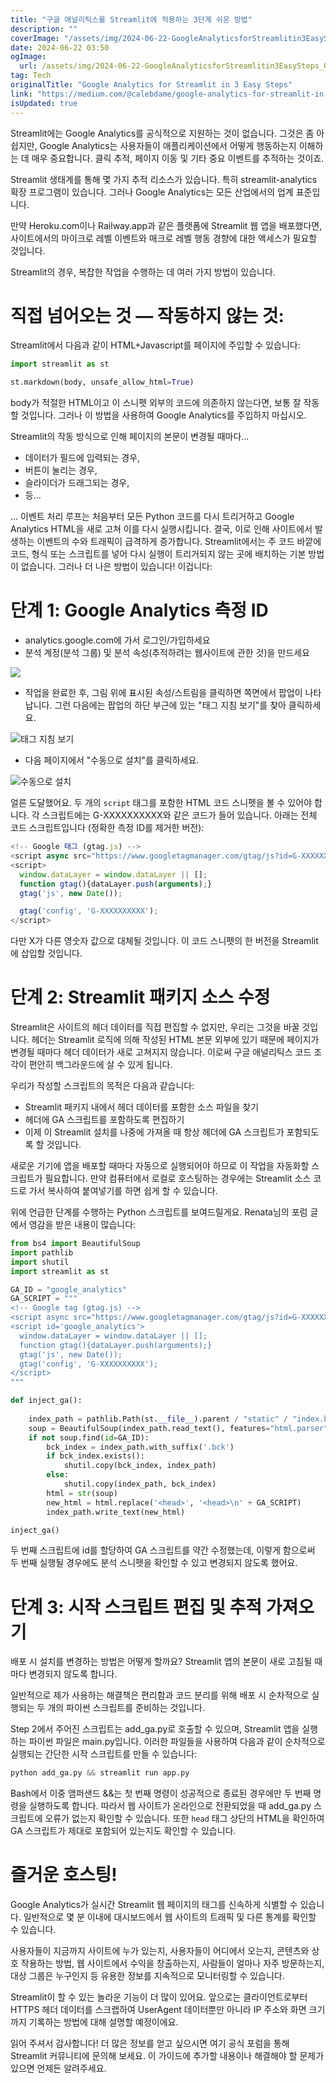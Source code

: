 ```yaml
---
title: "구글 애널리틱스를 Streamlit에 적용하는 3단계 쉬운 방법"
description: ""
coverImage: "/assets/img/2024-06-22-GoogleAnalyticsforStreamlitin3EasySteps_0.png"
date: 2024-06-22 03:50
ogImage: 
  url: /assets/img/2024-06-22-GoogleAnalyticsforStreamlitin3EasySteps_0.png
tag: Tech
originalTitle: "Google Analytics for Streamlit in 3 Easy Steps"
link: "https://medium.com/@calebdame/google-analytics-for-streamlit-in-3-easy-steps-06e4cd2fd02e"
isUpdated: true
---
```





Streamlit에는 Google Analytics를 공식적으로 지원하는 것이 없습니다. 그것은 좀 아쉽지만, Google Analytics는 사용자들이 애플리케이션에서 어떻게 행동하는지 이해하는 데 매우 중요합니다. 클릭 추적, 페이지 이동 및 기타 중요 이벤트를 추적하는 것이죠.

Streamlit 생태계를 통해 몇 가지 추적 리소스가 있습니다. 특히 streamlit-analytics 확장 프로그램이 있습니다. 그러나 Google Analytics는 모든 산업에서의 업계 표준입니다.

<div class="content-ad"></div>

만약 Heroku.com이나 Railway.app과 같은 플랫폼에 Streamlit 웹 앱을 배포했다면, 사이트에서의 마이크로 레벨 이벤트와 매크로 레벨 행동 경향에 대한 액세스가 필요할 것입니다.

Streamlit의 경우, 복잡한 작업을 수행하는 데 여러 가지 방법이 있습니다.

# 직접 넘어오는 것 — 작동하지 않는 것:

Streamlit에서 다음과 같이 HTML+Javascript를 페이지에 주입할 수 있습니다:

<div class="content-ad"></div>

```python
import streamlit as st

st.markdown(body, unsafe_allow_html=True)
```

body가 적절한 HTML이고 이 스니펫 외부의 코드에 의존하지 않는다면, 보통 잘 작동할 것입니다. 그러나 이 방법을 사용하여 Google Analytics를 주입하지 마십시오.

Streamlit의 작동 방식으로 인해 페이지의 본문이 변경될 때마다...

- 데이터가 필드에 입력되는 경우,
- 버튼이 눌리는 경우,
- 슬라이더가 드래그되는 경우,
- 등...

<div class="content-ad"></div>

… 이벤트 처리 루프는 처음부터 모든 Python 코드를 다시 트리거하고 Google Analytics HTML을 새로 고쳐 이를 다시 실행시킵니다. 결국, 이로 인해 사이트에서 발생하는 이벤트의 수와 트래픽이 급격하게 증가합니다. Streamlit에서는 주 코드 바깥에 코드, 형식 또는 스크립트를 넣어 다시 실행이 트리거되지 않는 곳에 배치하는 기본 방법이 없습니다. 그러나 더 나은 방법이 있습니다! 이겁니다:

# 단계 1: Google Analytics 측정 ID

- analytics.google.com에 가서 로그인/가입하세요
- 분석 계정(분석 그룹) 및 분석 속성(추적하려는 웹사이트에 관한 것)을 만드세요

<img src="/assets/img/2024-06-22-GoogleAnalyticsforStreamlitin3EasySteps_1.png" />

<div class="content-ad"></div>

- 작업을 완료한 후, 그림 위에 표시된 속성/스트림을 클릭하면 쪽면에서 팝업이 나타납니다. 그런 다음에는 팝업의 하단 부근에 있는 "태그 지침 보기"를 찾아 클릭하세요.

![태그 지침 보기](/assets/img/2024-06-22-GoogleAnalyticsforStreamlitin3EasySteps_2.png)

- 다음 페이지에서 "수동으로 설치"를 클릭하세요.

![수동으로 설치](/assets/img/2024-06-22-GoogleAnalyticsforStreamlitin3EasySteps_3.png)

<div class="content-ad"></div>

얼른 도달했어요. 두 개의 `script` 태그를 포함한 HTML 코드 스니펫을 볼 수 있어야 합니다. 각 스크립트에는 G-XXXXXXXXXX와 같은 코드가 들어 있습니다. 아래는 전체 코드 스크립트입니다 (정확한 측정 ID를 제거한 버전):

```js
<!-- Google 태그 (gtag.js) -->
<script async src="https://www.googletagmanager.com/gtag/js?id=G-XXXXXXXXXX"></script>
<script>
  window.dataLayer = window.dataLayer || [];
  function gtag(){dataLayer.push(arguments);}
  gtag('js', new Date());

  gtag('config', 'G-XXXXXXXXXX');
</script>
```

다만 X가 다른 영숫자 값으로 대체될 것입니다. 이 코드 스니펫의 한 버전을 Streamlit에 삽입할 것입니다.

# 단계 2: Streamlit 패키지 소스 수정

<div class="content-ad"></div>

Streamlit은 사이트의 헤더 데이터를 직접 편집할 수 없지만, 우리는 그것을 바꿀 것입니다. 헤더는 Streamlit 로직에 의해 작성된 HTML 본문 외부에 있기 때문에 페이지가 변경될 때마다 헤더 데이터가 새로 고쳐지지 않습니다. 이로써 구글 애널리틱스 코드 조각이 편안히 백그라운드에 살 수 있게 됩니다.

우리가 작성할 스크립트의 목적은 다음과 같습니다:

- Streamlit 패키지 내에서 헤더 데이터를 포함한 소스 파일을 찾기
- 헤더에 GA 스크립트를 포함하도록 편집하기
- 이제 이 Streamlit 설치를 나중에 가져올 때 항상 헤더에 GA 스크립트가 포함되도록 할 것입니다.

새로운 기기에 앱을 배포할 때마다 자동으로 실행되어야 하므로 이 작업을 자동화할 스크립트가 필요합니다. 만약 컴퓨터에서 로컬로 호스팅하는 경우에는 Streamlit 소스 코드로 가서 복사하여 붙여넣기를 하면 쉽게 할 수 있습니다.

<div class="content-ad"></div>

위에 언급한 단계를 수행하는 Python 스크립트를 보여드릴게요. Renata님의 포럼 글에서 영감을 받은 내용이 많습니다:

```python
from bs4 import BeautifulSoup
import pathlib
import shutil
import streamlit as st

GA_ID = "google_analytics"
GA_SCRIPT = """
<!-- Google tag (gtag.js) -->
<script async src="https://www.googletagmanager.com/gtag/js?id=G-XXXXXXXXXX"></script>
<script id='google_analytics'>
  window.dataLayer = window.dataLayer || [];
  function gtag(){dataLayer.push(arguments);}
  gtag('js', new Date());
  gtag('config', 'G-XXXXXXXXXX');
</script>
"""

def inject_ga():
    
    index_path = pathlib.Path(st.__file__).parent / "static" / "index.html"
    soup = BeautifulSoup(index_path.read_text(), features="html.parser")
    if not soup.find(id=GA_ID): 
        bck_index = index_path.with_suffix('.bck')
        if bck_index.exists():
            shutil.copy(bck_index, index_path)  
        else:
            shutil.copy(index_path, bck_index)  
        html = str(soup)
        new_html = html.replace('<head>', '<head>\n' + GA_SCRIPT)
        index_path.write_text(new_html)

inject_ga()
```

두 번째 스크립트에 id를 할당하여 GA 스크립트를 약간 수정했는데, 이렇게 함으로써 두 번째 실행될 경우에도 분석 스니펫을 확인할 수 있고 변경되지 않도록 했어요.

# 단계 3: 시작 스크립트 편집 및 추적 가져오기

<div class="content-ad"></div>

배포 시 설치를 변경하는 방법은 어떻게 할까요? Streamlit 앱의 본문이 새로 고침될 때마다 변경되지 않도록 합니다.

일반적으로 제가 사용하는 해결책은 편리함과 코드 분리를 위해 배포 시 순차적으로 실행되는 두 개의 파이썬 스크립트를 준비하는 것입니다.

Step 2에서 주어진 스크립트는 add_ga.py로 호출할 수 있으며, Streamlit 앱을 실행하는 파이썬 파일은 main.py입니다. 이러한 파일들을 사용하여 다음과 같이 순차적으로 실행되는 간단한 시작 스크립트를 만들 수 있습니다:

```python
python add_ga.py && streamlit run app.py
```

<div class="content-ad"></div>

Bash에서 이중 앰퍼샌드 &&는 첫 번째 명령이 성공적으로 종료된 경우에만 두 번째 명령을 실행하도록 합니다. 따라서 웹 사이트가 온라인으로 전환되었을 때 add_ga.py 스크립트에 오류가 없는지 확인할 수 있습니다. 또한 `head` 태그 상단의 HTML을 확인하여 GA 스크립트가 제대로 포함되어 있는지도 확인할 수 있습니다.

# 즐거운 호스팅!

Google Analytics가 실시간 Streamlit 웹 페이지의 태그를 신속하게 식별할 수 있습니다. 일반적으로 몇 분 이내에 대시보드에서 웹 사이트의 트래픽 및 다른 통계를 확인할 수 있습니다.

사용자들이 지금까지 사이트에 누가 있는지, 사용자들이 어디에서 오는지, 콘텐츠와 상호 작용하는 방법, 웹 사이트에서 수익을 창출하는지, 사람들이 얼마나 자주 방문하는지, 대상 그룹은 누구인지 등 유용한 정보를 지속적으로 모니터링할 수 있습니다.

<div class="content-ad"></div>

Streamlit이 할 수 있는 놀라운 기능이 더 많이 있어요. 앞으로는 클라이언트로부터 HTTPS 헤더 데이터를 스크랩하여 UserAgent 데이터뿐만 아니라 IP 주소와 화면 크기까지 기록하는 방법에 대해 설명할 예정이에요.

읽어 주셔서 감사합니다! 더 많은 정보를 얻고 싶으시면 여기 공식 포럼을 통해 Streamlit 커뮤니티에 문의해 보세요. 이 가이드에 추가할 내용이나 해결해야 할 문제가 있으면 언제든 알려주세요.